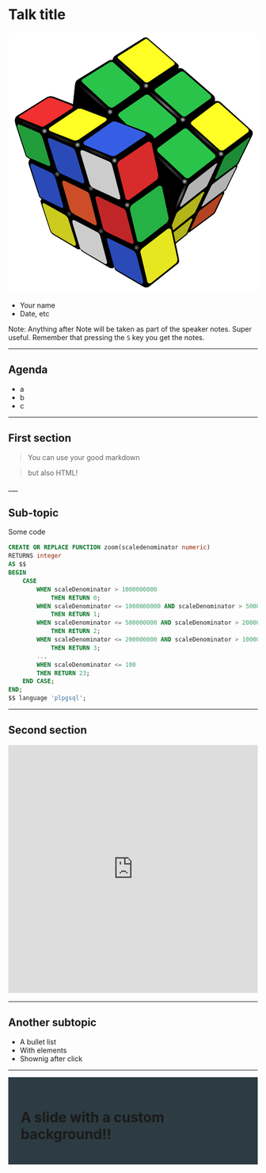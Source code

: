 Talk title
=============================

![](resources/logo.svg)

* Your name
* Date, etc

Note:
Anything after Note will be taken as part of the speaker notes. Super useful.
Remember that pressing the `S` key you get the notes.
___

## Agenda

* a
* b
* c

---

## First section

> You can use your good markdown

<blockquote>
	but also HTML!
</blockquote>
___

## Sub-topic

Some code

```sql
CREATE OR REPLACE FUNCTION zoom(scaledenominator numeric)
RETURNS integer
AS $$
BEGIN
	CASE
		WHEN scaleDenominator > 1000000000
			THEN RETURN 0;
		WHEN scaleDenominator <= 1000000000 AND scaleDenominator > 500000000
			THEN RETURN 1;
		WHEN scaleDenominator <= 500000000 AND scaleDenominator > 200000000
			THEN RETURN 2;
		WHEN scaleDenominator <= 200000000 AND scaleDenominator > 100000000
			THEN RETURN 3;
		...
		WHEN scaleDenominator <= 100
		THEN RETURN 23;
	END CASE;
END;
$$ language 'plpgsql';
```

---

## Second section
<!-- .slide: data-background="red" -->

<iframe
	src="https://team.cartodb.com/u/jsanz/viz/2d2dbc20-0b3f-11e6-abc3-0ecd1babdde5/embed_map"
	frameborder="0"
	style="width:100%;height:500px;"
>
</iframe>

___

## Another subtopic

* A bullet list <!-- .element: class="fragment" -->
* With elements <!-- .element: class="fragment" -->
* Shownig after click <!-- .element: class="fragment" -->

___

<!-- .slide: data-background="resources/callao_background.jpg" -->

<div style="padding:25px;background-color:#2d3b42;">
<h1>A slide with a custom background!!</h1>
</div>
